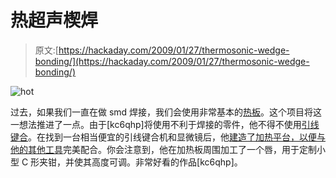 # 热超声楔焊

> 原文:[https://hackaday.com/2009/01/27/thermosonic-wedge-bonding/](https://hackaday.com/2009/01/27/thermosonic-wedge-bonding/)

![hot](../Images/9c04f3abc0ced9ffc606695460bb30f1.png "hot")

过去，如果我们一直在做 smd 焊接，我们会使用非常基本的[热板](http://hackaday.com/2009/01/16/pid-smd-reflow-hot-plate/)。这个项目将这一想法推进了一点。由于[kc6qhp]将使用不利于焊接的零件，他不得不使用[引线键合](http://en.wikipedia.org/wiki/Wire_bonding)。在找到一台相当便宜的引线键合机和显微镜后，他[建造了加热平台，以便与他的其他工具](http://www.instructables.com/id/Heated_Stage_for_Thermosonic_Wedge_Bonding/)完美配合。你会注意到，他在加热板周围加工了一个唇，用于定制小型 C 形夹钳，并使其高度可调。非常好看的作品[kc6qhp]。